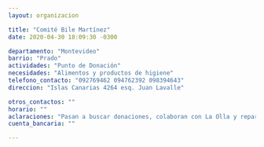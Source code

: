 ```yaml
---
layout: organizacion

title: "Comité Bile Martínez"
date: 2020-04-30 18:09:30 -0300

departamento: "Montevideo"
barrio: "Prado"
actividades: "Punto de Donación"
necesidades: "Alimentos y productos de higiene"
telefono_contacto: "092769462 094762392 098394643"
direccion: "Islas Canarias 4264 esq. Juan Lavalle"

otros_contactos: ""
horario: ""
aclaraciones: "Pasan a buscar donaciones, colaboran con La Olla y reparten en zonas vulnerables"
cuenta_bancaria: ""

---
```

